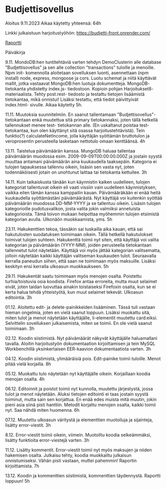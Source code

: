 # Budjettisovellus

Aloitus 9.11.2023
Aikaa käytetty yhteensä: 64h

Linkki julkaistuun harjoitustyöhön: https://budjetti-front.onrender.com/

[Raportti](https://gitlab.labranet.jamk.fi/AD0924/budjetti/-/blob/main/budjetti-dokumentaatio.pdf)

Päiväkirja

9.11. MondoDB:hen tuntitehtäviä varten tehdyn DemoClusterin alle database "Budjettisovellus" ja sen alle collection "transactions" tuloille ja menoille. Npm init- komennolla aloitetaan sovelluksen luonti, asennettaan (npm install) node, express, mongoose ja cors. Luotu schemat ja niitä käyttävät mallit, jotka vastaavat MongoDB:hen luotuja dokumentteja.
MongoDB- tietokanta yhdistetty index.js- tiedostoon. Kopioin pohjan Harjoitukset8- materiaalista. Tehty post.rest- tiedosto ja testattu tietojen lisäämistä tietokantaa, mikä onnistui! Lisäksi testattu, että tiedot päivittyivät index.html- sivulle. Aikaa käytetty 5h.

11.11. Muutoksia suunnitelmiin. En saanut tallentamaan "Budjettisovellus"-tietokantaan enkä muutettua sitä primary tietokannaksi, joten tällä hetkellä tallennukset menee test- tietokannan alle. (En uskaltanut poistaa test-tietokantaa, kun olen käyttänyt sitä osassa harjoitustehtävistä). Tein funktio(?) calculateNetIncome, jolla käyttäjän syöttämän bruttotulon ja veroprosentin perusteella lasketaan nettotulo omaan kenttäänsä. 4h

13.11. Taistelua päivämäärän kanssa. MungoDB haluaa tallentaa päivämäärän muodossa esim. 2009-09-09T00:00:00.000Z ja jostain syystä muuttaa antamani päivämäärän aina kuukaudella taaksepäin. Kategoria ei tulojen tapauksessa tallennu oikein, lisäsin sen vasta nyt, joten todennäköisesti jotain on unohtunut laittaa tai tietokanta kettuilee. 3h

14.11. Kuin taikaiskusta tänään kun käynnistin kaiken uudelleen, tulojen kategoriat tallentuvat oikein eli vaati vissiin vain uudelleen käynnistyksen, vaikka eilen tämän kanssa kamppailin kauan. Päivämääräkään ei enää heitä kuukaudella syöttämästäni päivämäärästä. Nyt käyttäjä voi kuitenkin syöttää päivämäärän muodossa DD-MM-YYYY ja se tallentuu oikein. Lisäsin tulojen kategorioille pudotusvalikon, josta valita jokin valmiiksi annetuista kategorioista. Tämä toivon mukaan helpottaa myöhemmin tulojen etsimistä kategorian avulla. Ulkonäön muokkaamista, yms. 5h

23.11. Hakukenttien tekoa, tässäkin sai tuskailla aika kauan, että sai hakutulosten suodatuksen toimimaan oikein. Tällä hetkellä hakutulokset toimivat tulojen suhteen. Hakukenttä toimii nyt siten, että käyttäjä voi valita kategorian ja päivämäärän (YYYY-MM), joiden perusteella tietokantaan tallennetut tulot näytetään. Käyttäjä voi myös jättää kategorian valitsematta, jolloin näytetään kaikki käyttäjän valitseman kuukauden tulot. Seuraavalla kerralla paneudun siihen, että saan ne toimimaan myös maksuille. Lisäksi keskityn ensi kerralla ulkoasun muokkaukseen. 5h 

29.11. Hakukentät saatu toimimaan myös menojen osalta. Poistettu turhia/toistuvia osia koodista. Firefox antaa erroreita, mutta muut selaimet eivät, joten taidan luovuttaa ainakin toistaiseksi Firefoxin osalta, kun se ei kerta halua tehdä yhteistyötä, kun muut selaimet tekevät. Ulkoasun editointia. 3h

01.12. Aloitettu edit- ja delete-painikkeiden lisääminen. Tässä tuli vastaan hieman ongelmia, joten en vielä saanut loppuun. Lisäksi muokattu sitä, miten tulot ja menot näytetään käyttäjälle, li-elementit muutettu card:eiksi. Selvittelin sovelluksen julkaisemista, miten se toimii. En ole vielä saanut toimimaan. 3h

02.12. Koodin siistimistä. Nyt päivämäärät näkyvät käyttäjälle haluamallani tavalla. Aloitin harjoitustyön dokumentaation kirjoittamisen ja tein MySQL Workbenchillä yksinkertaisen EER-kaavion dokumentaatiota varten. 3h

04.12. Koodin siistimistä, ylimääräisiä pois. Edit-painike toimii tuloille. Menot pitää vielä korjailla. 8h

05.12. Muokattu tulo näytetään nyt käyttäjälle oikein. Korjaillaan koodia menojan osalta. 4h

06.12. Editoinnit ja poistot toimii nyt kunnolla, muutettu järjestystä, jossa tulot ja menot näytetään. Aluksi tietojen editointi ei taas jostain syystä toiminut, mutta sain sen korjattua. En enää edes muista mitä muutin, jokin pieni asia siinä pisti hanttiin. Metodit korjattu menojen osalta, kaikki toimii nyt. Saa nähdä miten huomenna. 6h

07.12. Muutettu ulkoasun väritystä ja elementtien muotoiluja ja sijainteja, lisätty error-viestit. 3h

8.12. Error-viestit toimii oikein, viimein. Muotoiltu koodia selkeämmäksi, lisätty funktioita error-viestejä varten. 3h

11.12. Lisätty kommentit. Error-viestit toimii nyt myös maksujen ja niiden hakemisen osalta. Julkaisu tehty, koodia muokkailtu julkaisun onnistumiseksi. Vähän pisti vastaan, muttei pahemmin! Raportin kirjoittamista. 7h

13.12. Koodin ja kommenttien siistimistä, kommenttien täydennystä. Raportti loppuun! 5h
